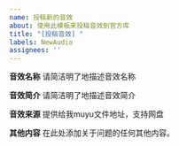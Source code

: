 ```yaml
---
name: 投稿新的音效
about: 使用此模板来投稿音效到官方库
title: "[投稿音效] "
labels: NewAudio
assignees: ''
---
```


**音效名称**
请简洁明了地描述音效名称

**音效简介**
请简洁明了地描述音效简介

**音效来源**
提供给我muyu文件地址，支持网盘

**其他内容**
在此处添加关于问题的任何其他内容。
